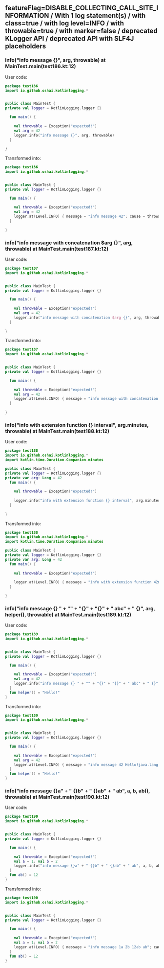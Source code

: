 ## featureFlag=DISABLE_COLLECTING_CALL_SITE_INFORMATION / With 1 log statement(s) / with class=true / with log level=INFO / with throwable=true / with marker=false / deprecated KLogger API / deprecated API with SLF4J placeholders



###  info("info message {}", arg, throwable) at MainTest.main(test186.kt:12)

User code:
```kotlin
package test186
import io.github.oshai.kotlinlogging.*


public class MainTest {
private val logger = KotlinLogging.logger {}

  fun main() {
    
    val throwable = Exception("expected!")
    val arg = 42
    logger.info("info message {}", arg, throwable)
  }
  
}


```
  
Transformed into:
```kotlin
package test186
import io.github.oshai.kotlinlogging.*


public class MainTest {
private val logger = KotlinLogging.logger {}

  fun main() {
    
    val throwable = Exception("expected!")
    val arg = 42
    logger.at(Level.INFO) { message = "info message 42"; cause = throwable; internalCompilerData = KLoggingEventBuilder.InternalCompilerData(messageTemplate = ""info message {}"")
  }
  
}


```

###  info("info message with concatenation $arg {}", arg, throwable) at MainTest.main(test187.kt:12)

User code:
```kotlin
package test187
import io.github.oshai.kotlinlogging.*


public class MainTest {
private val logger = KotlinLogging.logger {}

  fun main() {
    
    val throwable = Exception("expected!")
    val arg = 42
    logger.info("info message with concatenation $arg {}", arg, throwable)
  }
  
}


```
  
Transformed into:
```kotlin
package test187
import io.github.oshai.kotlinlogging.*


public class MainTest {
private val logger = KotlinLogging.logger {}

  fun main() {
    
    val throwable = Exception("expected!")
    val arg = 42
    logger.at(Level.INFO) { message = "info message with concatenation 42 42"; cause = throwable; internalCompilerData = KLoggingEventBuilder.InternalCompilerData(messageTemplate = ""info message with concatenation $arg {}"")
  }
  
}


```

###  info("info with extension function {} interval", arg.minutes, throwable) at MainTest.main(test188.kt:12)

User code:
```kotlin
package test188
import io.github.oshai.kotlinlogging.*
import kotlin.time.Duration.Companion.minutes

public class MainTest {
private val logger = KotlinLogging.logger {}
private var arg: Long = 42
  fun main() {
    
    val throwable = Exception("expected!")
    
    logger.info("info with extension function {} interval", arg.minutes, throwable)
  }
  
}


```
  
Transformed into:
```kotlin
package test188
import io.github.oshai.kotlinlogging.*
import kotlin.time.Duration.Companion.minutes

public class MainTest {
private val logger = KotlinLogging.logger {}
private var arg: Long = 42
  fun main() {
    
    val throwable = Exception("expected!")
    
    logger.at(Level.INFO) { message = "info with extension function 42m interval"; cause = throwable; internalCompilerData = KLoggingEventBuilder.InternalCompilerData(messageTemplate = ""info with extension function {} interval"")
  }
  
}


```

###  info("info message {} " + "" + "{}" + "{}" + " abc" + " {}", arg, helper(), throwable) at MainTest.main(test189.kt:12)

User code:
```kotlin
package test189
import io.github.oshai.kotlinlogging.*


public class MainTest {
private val logger = KotlinLogging.logger {}

  fun main() {
    
    val throwable = Exception("expected!")
    val arg = 42
    logger.info("info message {} " + "" + "{}" + "{}" + " abc" + " {}", arg, helper(), throwable)
  }
  fun helper() = "Hello!"
}


```
  
Transformed into:
```kotlin
package test189
import io.github.oshai.kotlinlogging.*


public class MainTest {
private val logger = KotlinLogging.logger {}

  fun main() {
    
    val throwable = Exception("expected!")
    val arg = 42
    logger.at(Level.INFO) { message = "info message 42 Hello!java.lang.Exception: expected! abc {}"; internalCompilerData = KLoggingEventBuilder.InternalCompilerData(messageTemplate = ""info message {} " + "" + "{}" + "{}" + " abc" + " {}"")
  }
  fun helper() = "Hello!"
}


```

###  info("info message {}a" + " {}b" + " {}ab" + " ab", a, b, ab(), throwable) at MainTest.main(test190.kt:12)

User code:
```kotlin
package test190
import io.github.oshai.kotlinlogging.*


public class MainTest {
private val logger = KotlinLogging.logger {}

  fun main() {
    
    val throwable = Exception("expected!")
    val a = 1; val b = 2
    logger.info("info message {}a" + " {}b" + " {}ab" + " ab", a, b, ab(), throwable)
  }
  fun ab() = 12
}


```
  
Transformed into:
```kotlin
package test190
import io.github.oshai.kotlinlogging.*


public class MainTest {
private val logger = KotlinLogging.logger {}

  fun main() {
    
    val throwable = Exception("expected!")
    val a = 1; val b = 2
    logger.at(Level.INFO) { message = "info message 1a 2b 12ab ab"; cause = throwable; internalCompilerData = KLoggingEventBuilder.InternalCompilerData(messageTemplate = ""info message {}a" + " {}b" + " {}ab" + " ab"")
  }
  fun ab() = 12
}


```
